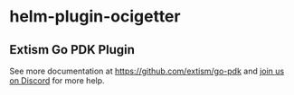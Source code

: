 # helm-plugin-ocigetter

## Extism Go PDK Plugin

See more documentation at https://github.com/extism/go-pdk and
[join us on Discord](https://extism.org/discord) for more help.

